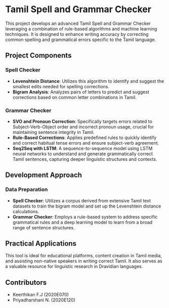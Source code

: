 # Tamil Spell and Grammar Checker

This project develops an advanced Tamil Spell and Grammar Checker leveraging a combination of rule-based algorithms and machine learning techniques. It is designed to enhance writing accuracy by correcting common spelling and grammatical errors specific to the Tamil language.

## Project Components

### Spell Checker
- **Levenshtein Distance**: Utilizes this algorithm to identify and suggest the smallest edits needed for spelling corrections.
- **Bigram Analysis**: Analyzes pairs of letters to predict and suggest corrections based on common letter combinations in Tamil.

### Grammar Checker
- **SVO and Pronoun Correction**: Specifically targets errors related to Subject-Verb-Object order and incorrect pronoun usage, crucial for maintaining sentence integrity in Tamil.
- **Rule-Based Corrections**: Applies predefined rules to quickly identify and correct habitual tense errors and ensure subject-verb agreement.
- **Seq2Seq with LSTM**: A sequence-to-sequence model using LSTM neural networks to understand and generate grammatically correct Tamil sentences, capturing deeper linguistic structures and contexts.

## Development Approach

### Data Preparation
- **Spell Checker**: Utilizes a corpus derived from extensive Tamil text datasets to train the bigram model and set up the Levenshtein distance calculations.
- **Grammar Checker**: Employs a rule-based system to address specific grammatical rules and a deep learning model to learn from a broad range of sentence structures.


## Practical Applications

This tool is ideal for educational platforms, content creation in Tamil media, and assisting non-native speakers in writing correct Tamil. 
It also serves as a valuable resource for linguistic research in Dravidian languages.

## Contributors

- Keerthikan F.J (2020E070)
-  Priyadharshani N. (2020E120)



